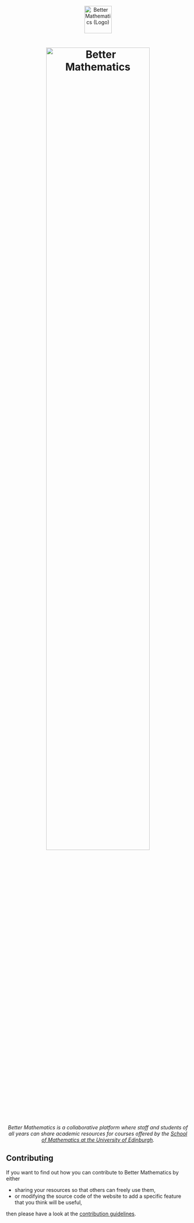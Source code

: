 <p align="center">
  <img src="/static/img/puzzle.png" width="75px" alt="Better Mathematics (Logo)">
  <h1 align="center">
    <img src="/static/img/bettermath-title.png" width="75%" alt="Better Mathematics">
  </h1>
</p>

<p align="center">
  <em>Better Mathematics is a collaborative platform where staff and students of all years can share academic resources for courses offered by the <a href="https://www.maths.ed.ac.uk/school-of-mathematics">School of Mathematics at the University of Edinburgh</a>.</em>
</p>

## Contributing

If you want to find out how you can contribute to Better Mathematics by either

- sharing your resources so that others can freely use them,
- or modifying the source code of the website to add a specific feature that you think will be useful,

then please have a look at the [contribution guidelines](/CONTRIBUTING.md).